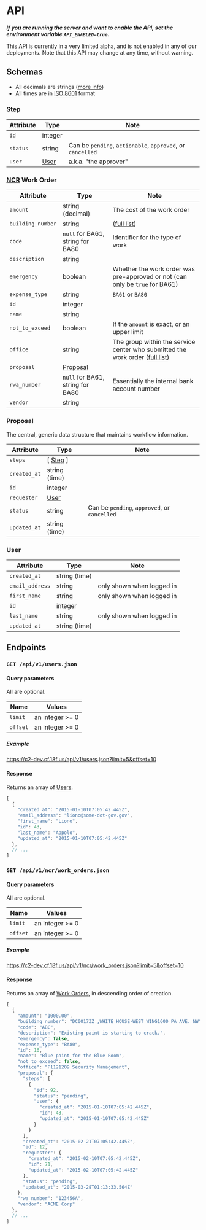 # API

***If you are running the server and want to enable the API, set the environment variable `API_ENABLED=true`.***

This API is currently in a very limited alpha, and is not enabled in any of our deployments. Note that this API may change at any time, without warning.

## Schemas

* All decimals are strings ([more info](https://github.com/rails-api/active_model_serializers/issues/202))
* All times are in [ISO 8601](https://en.wikipedia.org/wiki/ISO_8601) format

### Step

Attribute | Type | Note
--- | --- | ---
`id` | integer |
`status` | string | Can be `pending`, `actionable`, `approved`, or `cancelled`
`user` | [User](#user) | a.k.a. "the approver"

### [NCR](overview.md#national-capitol-region-ncr-service-centers) Work Order

Attribute | Type | Note
--- | --- | ---
`amount` | string (decimal) | The cost of the work order
`building_number` | string | ([full list](../config/data/ncr.yaml))
`code` | `null` for BA61, string for BA80 | Identifier for the type of work
`description` | string |
`emergency` | boolean | Whether the work order was pre-approved or not (can only be `true` for BA61)
`expense_type` | string | `BA61` or `BA80`
`id` | integer |
`name` | string |
`not_to_exceed` | boolean | If the `amount` is exact, or an upper limit
`office` | string | The group within the service center who submitted the work order ([full list](../config/data/ncr.yaml))
`proposal` | [Proposal](#proposal) |
`rwa_number` | `null` for BA61, string for BA80 | Essentially the internal bank account number
`vendor` | string |

### Proposal

The central, generic data structure that maintains workflow information.

Attribute | Type | Note
--- | --- | ---
`steps` | [ [Step](#step) ] |
`created_at` | string (time) |
`id` | integer |
`requester` | [User](#user) |
`status` | string | Can be `pending`, `approved`, or `cancelled`
`updated_at` | string (time) |

### User

Attribute | Type | Note
--- | --- | ---
`created_at` | string (time) |
`email_address` | string | only shown when logged in
`first_name` | string | only shown when logged in
`id` | integer |
`last_name` | string | only shown when logged in
`updated_at` | string (time) |

## Endpoints

### `GET /api/v1/users.json`

#### Query parameters

All are optional.

Name | Values
--- | ---
`limit` | an integer >= 0
`offset` | an integer >= 0

##### Example

https://c2-dev.cf.18f.us/api/v1/users.json?limit=5&offset=10

#### Response

Returns an array of [Users](#user).

```javascript
[
  {
    "created_at": "2015-01-10T07:05:42.445Z",
    "email_address": "liono@some-dot-gov.gov",
    "first_name": "Liono",
    "id": 43,
    "last_name": "Appolo",
    "updated_at": "2015-01-10T07:05:42.445Z"
  },
  // ...
]
```

### `GET /api/v1/ncr/work_orders.json`

#### Query parameters

All are optional.

Name | Values
--- | ---
`limit` | an integer >= 0
`offset` | an integer >= 0

##### Example

https://c2-dev.cf.18f.us/api/v1/ncr/work_orders.json?limit=5&offset=10

#### Response

Returns an array of [Work Orders](#ncr-work-order), in descending order of creation.

```javascript
[
  {
    "amount": "1000.00",
    "building_number": "DC0017ZZ ,WHITE HOUSE-WEST WING1600 PA AVE. NW",
    "code": "ABC",
    "description": "Existing paint is starting to crack.",
    "emergency": false,
    "expense_type": "BA80",
    "id": 16,
    "name": "Blue paint for the Blue Room",
    "not_to_exceed": false,
    "office": "P1121209 Security Management",
    "proposal": {
      "steps": [
        {
          "id": 92,
          "status": "pending",
          "user": {
            "created_at": "2015-01-10T07:05:42.445Z",
            "id": 43,
            "updated_at": "2015-01-10T07:05:42.445Z"
          }
        }
      ],
      "created_at": "2015-02-21T07:05:42.445Z",
      "id": 12,
      "requester": {
        "created_at": "2015-02-10T07:05:42.445Z",
        "id": 71,
        "updated_at": "2015-02-10T07:05:42.445Z"
      },
      "status": "pending",
      "updated_at": "2015-03-28T01:13:33.564Z"
    },
    "rwa_number": "123456A",
    "vendor": "ACME Corp"
  },
  // ...
]
```
